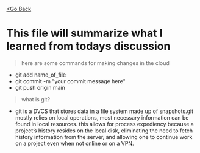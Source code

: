 [<Go Back](README.md)
# This file will summarize what I learned from todays discussion
>here are some commands for making changes in the cloud
 + git add name_of_file
 + git commit -m "your commit message here"
 + git push origin main

>what is git?
 + git is a DVCS that stores data in a file system made up of snapshots.git mostly relies on local operations, most necessary information can be found in local resources. this allows for process expediency because a project’s history resides on the local disk, eliminating the need to fetch history information from the server, and allowing one to continue work on a project even when not online or on a VPN.